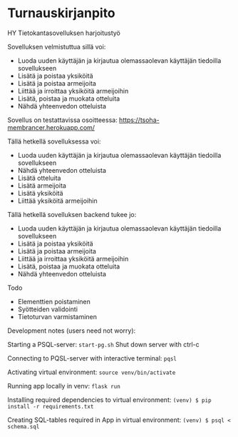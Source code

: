 # Turnauskirjanpito
HY Tietokantasovelluksen harjoitustyö

Sovelluksen velmistuttua sillä voi:
- Luoda uuden käyttäjän ja kirjautua olemassaolevan käyttäjän tiedoilla sovellukseen
- Lisätä ja poistaa yksiköitä
- Lisätä ja poistaa armeijoita
- Liittää ja irroittaa yksiköitä armeijoihin
- Lisätä, poistaa ja muokata otteluita
- Nähdä yhteenvedon otteluista

Sovellus on testattavissa osoitteessa:
https://tsoha-membrancer.herokuapp.com/

Tällä hetkellä sovelluksessa voi:
- Luoda uuden käyttäjän ja kirjautua olemassaolevan käyttäjän tiedoilla sovellukseen
- Nähdä yhteenvedon otteluista
- Lisätä otteluita
- Lisätä armeijoita
- Lisätä yksiköitä
- Liittää yksiköitä armeijoihin

Tällä hetkellä sovelluksen backend tukee jo:
- Luoda uuden käyttäjän ja kirjautua olemassaolevan käyttäjän tiedoilla sovellukseen
- Lisätä ja poistaa yksiköitä
- Lisätä ja poistaa armeijoita
- Liittää ja irroittaa yksiköitä armeijoihin
- Lisätä, poistaa ja muokata otteluita
- Nähdä yhteenvedon otteluista

Todo
- Elementtien poistaminen
- Syötteiden validointi
- Tietoturvan varmistaminen

Development notes (users need not worry):

Starting a PSQL-server:
``start-pg.sh``
Shut down server with ctrl-c

Connecting to PQSL-server with interactive terminal:
``pqsl``

Activating virtual environment:
``source venv/bin/activate``

Running app locally in venv:
``flask run``

Installing required dependencies to virtual environment:
``(venv) $ pip install -r requirements.txt``

Creating SQL-tables required in App in virtual environment:
``(venv) $ psql < schema.sql``
